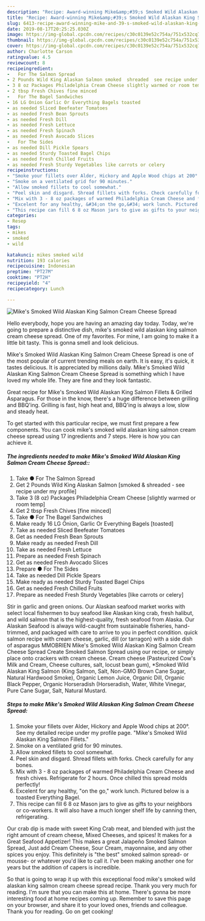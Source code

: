 ```yaml
---
description: "Recipe: Award-winning Mike&amp;#39;s Smoked Wild Alaskan King Salmon Cream Cheese Spread"
title: "Recipe: Award-winning Mike&amp;#39;s Smoked Wild Alaskan King Salmon Cream Cheese Spread"
slug: 6413-recipe-award-winning-mike-and-39-s-smoked-wild-alaskan-king-salmon-cream-cheese-spread
date: 2019-08-17T20:25:25.030Z
image: https://img-global.cpcdn.com/recipes/c30c0139e52c754a/751x532cq70/mikes-smoked-wild-alaskan-king-salmon-cream-cheese-spread-recipe-main-photo.jpg
thumbnail: https://img-global.cpcdn.com/recipes/c30c0139e52c754a/751x532cq70/mikes-smoked-wild-alaskan-king-salmon-cream-cheese-spread-recipe-main-photo.jpg
cover: https://img-global.cpcdn.com/recipes/c30c0139e52c754a/751x532cq70/mikes-smoked-wild-alaskan-king-salmon-cream-cheese-spread-recipe-main-photo.jpg
author: Charlotte Carson
ratingvalue: 4.5
reviewcount: 8
recipeingredient:
-   For The Salmon Spread
- 2 Pounds Wild King Alaskan Salmon smoked  shreaded  see recipe under my profile
- 3 8 oz Packages Philadelphia Cream Cheese slightly warmed or room temp
- 2 tbsp Fresh Chives fine minced
-   For The Bagel Sandwiches
- 16 LG Onion Garlic Or Everything Bagels toasted
- as needed Sliced Beefeater Tomatoes
- as needed Fresh Bean Sprouts
- as needed Fresh Dill
- as needed Fresh Lettuce
- as needed Fresh Spinach
- as needed Fresh Avocado Slices
-   For The Sides
- as needed Dill Pickle Spears
- as needed Sturdy Toasted Bagel Chips
- as needed Fresh Chilled Fruits
- as needed Fresh Sturdy Vegetables like carrots or celery
recipeinstructions:
- "Smoke your fillets over Alder, Hickory and Apple Wood chips at 200°. See my detailed recipe under my profile page. &#34;Mike&#39;s Smoked Wild Alaskan King Salmon Fillets.&#34;"
- "Smoke on a ventilated grid for 90 minutes."
- "Allow smoked fillets to cool somewhat."
- "Peel skin and disgard. Shread fillets with forks. Check carefully for any bones."
- "Mix with 3 - 8 oz packages of warmed Philadelphia Cream Cheese and fresh chives. Refrigerate for 2 hours. Once chilled this spread molds perfectly!"
- "Excelent for any healthy, &#34;on the go,&#34; work lunch. Pictured below is a toasted Everything Bagel."
- "This recipe can fill 6 8 oz Mason jars to give as gifts to your neighbors or co-workers. It will also have a much longer shelf life by canning then, refrigerating."
categories:
- Resep
tags:
- mikes
- smoked
- wild

katakunci: mikes smoked wild
nutrition: 193 calories
recipecuisine: Indonesian
preptime: "PT27M"
cooktime: "PT2H"
recipeyield: "4"
recipecategory: Lunch

---
```



![Mike&#39;s Smoked Wild Alaskan King Salmon Cream Cheese Spread](https://img-global.cpcdn.com/recipes/c30c0139e52c754a/751x532cq70/mikes-smoked-wild-alaskan-king-salmon-cream-cheese-spread-recipe-main-photo.jpg)

Hello everybody, hope you are having an amazing day today. Today, we're going to prepare a distinctive dish, mike&#39;s smoked wild alaskan king salmon cream cheese spread. One of my favorites. For mine, I am going to make it a little bit tasty. This is gonna smell and look delicious.

Mike&#39;s Smoked Wild Alaskan King Salmon Cream Cheese Spread is one of the most popular of current trending meals on earth. It is easy, it's quick, it tastes delicious. It is appreciated by millions daily. Mike&#39;s Smoked Wild Alaskan King Salmon Cream Cheese Spread is something which I have loved my whole life. They are fine and they look fantastic.

Great recipe for Mike&#39;s Smoked Wild Alaskan King Salmon Fillets &amp; Grilled Asparagus. For those in the know, there&#39;s a huge difference between grilling and BBQ&#39;ing. Grilling is fast, high heat and, BBQ&#39;ing is always a low, slow and steady heat.


To get started with this particular recipe, we must first prepare a few components. You can cook mike&#39;s smoked wild alaskan king salmon cream cheese spread using 17 ingredients and 7 steps. Here is how you can achieve it.

##### The ingredients needed to make Mike&#39;s Smoked Wild Alaskan King Salmon Cream Cheese Spread::

1. Take  ● For The Salmon Spread
1. Get 2 Pounds Wild King Alaskan Salmon [smoked &amp; shreaded - see recipe under my profile]
1. Take 3 (8 oz) Packages Philadelphia Cream Cheese [slightly warmed or room temp]
1. Get 2 tbsp Fresh Chives [fine minced]
1. Take  ● For The Bagel Sandwiches
1. Make ready 16 LG Onion, Garlic Or Everything Bagels [toasted]
1. Take as needed Sliced Beefeater Tomatoes
1. Get as needed Fresh Bean Sprouts
1. Make ready as needed Fresh Dill
1. Take as needed Fresh Lettuce
1. Prepare as needed Fresh Spinach
1. Get as needed Fresh Avocado Slices
1. Prepare  ● For The Sides
1. Take as needed Dill Pickle Spears
1. Make ready as needed Sturdy Toasted Bagel Chips
1. Get as needed Fresh Chilled Fruits
1. Prepare as needed Fresh Sturdy Vegetables [like carrots or celery]


Stir in garlic and green onions. Our Alaskan seafood market works with select local fishermen to buy seafood like Alaskan king crab, fresh halibut, and wild salmon that is the highest-quality, fresh seafood from Alaska. Our Alaskan Seafood is always wild-caught from sustainable fisheries, hand-trimmed, and packaged with care to arrive to you in perfect condition. quick salmon recipe with cream cheese, garlic, dill (or tarragon) with a side dish of asparagus MMOBRIEN Mike&#39;s Smoked Wild Alaskan King Salmon Cream Cheese Spread Create Smoked Salmon Spread using our recipe, or simply place onto crackers with cream cheese. Cream cheese (Pasteurized Cow&#39;s Milk and Cream, Cheese cultures, salt, locust bean gum), *Smoked Wild Alaskan King Salmon (King Salmon, Salt, Non-GMO Brown Cane Sugar, Natural Hardwood Smoke), Organic Lemon Juice, Organic Dill, Organic Black Pepper, Organic Horseradish (Horseradish, Water, White Vinegar, Pure Cane Sugar, Salt, Natural Mustard. 

##### Steps to make Mike&#39;s Smoked Wild Alaskan King Salmon Cream Cheese Spread:

1. Smoke your fillets over Alder, Hickory and Apple Wood chips at 200°. See my detailed recipe under my profile page. &#34;Mike&#39;s Smoked Wild Alaskan King Salmon Fillets.&#34;
1. Smoke on a ventilated grid for 90 minutes.
1. Allow smoked fillets to cool somewhat.
1. Peel skin and disgard. Shread fillets with forks. Check carefully for any bones.
1. Mix with 3 - 8 oz packages of warmed Philadelphia Cream Cheese and fresh chives. Refrigerate for 2 hours. Once chilled this spread molds perfectly!
1. Excelent for any healthy, &#34;on the go,&#34; work lunch. Pictured below is a toasted Everything Bagel.
1. This recipe can fill 6 8 oz Mason jars to give as gifts to your neighbors or co-workers. It will also have a much longer shelf life by canning then, refrigerating.


Our crab dip is made with sweet King Crab meat, and blended with just the right amount of cream cheese, Mixed Cheeses, and spices! It makes for a Great Seafood Appetizer! This makes a great Jalapeño Smoked Salmon Spread, Just add Cream Cheese, Sour Cream, mayonnaise, and any other spices you enjoy. This definitely is &#34;the best&#34; smoked salmon spread- or mousse- or whatever you&#39;d like to call it. I&#39;ve been making another one for years but the addition of capers is incredible. 

So that is going to wrap it up with this exceptional food mike&#39;s smoked wild alaskan king salmon cream cheese spread recipe. Thank you very much for reading. I'm sure that you can make this at home. There's gonna be more interesting food at home recipes coming up. Remember to save this page on your browser, and share it to your loved ones, friends and colleague. Thank you for reading. Go on get cooking!
